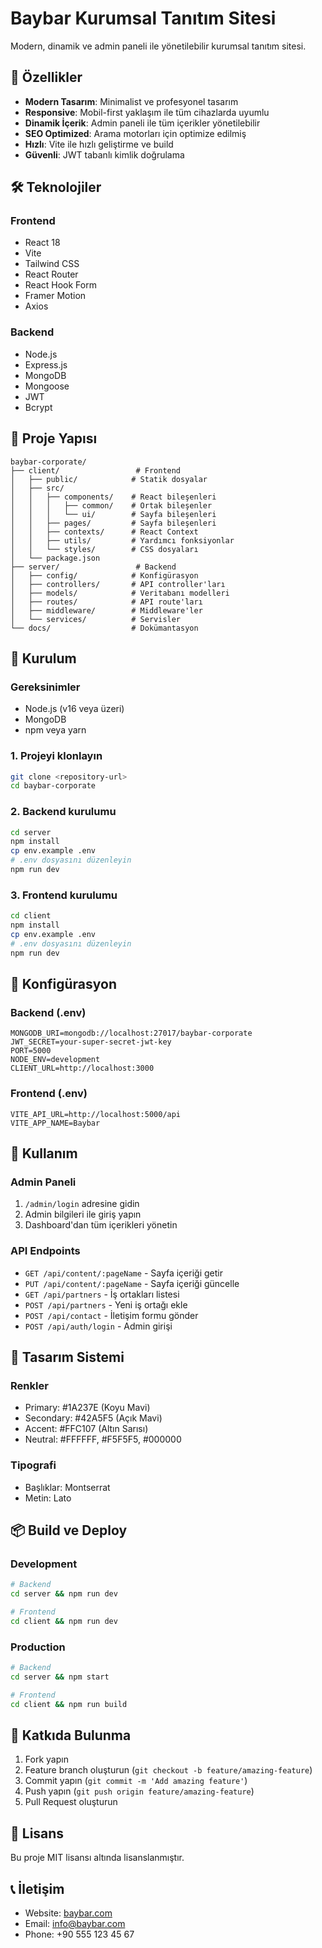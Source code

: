 # Baybar Kurumsal Tanıtım Sitesi

Modern, dinamik ve admin paneli ile yönetilebilir kurumsal tanıtım sitesi.

## 🚀 Özellikler

- **Modern Tasarım**: Minimalist ve profesyonel tasarım
- **Responsive**: Mobil-first yaklaşım ile tüm cihazlarda uyumlu
- **Dinamik İçerik**: Admin paneli ile tüm içerikler yönetilebilir
- **SEO Optimized**: Arama motorları için optimize edilmiş
- **Hızlı**: Vite ile hızlı geliştirme ve build
- **Güvenli**: JWT tabanlı kimlik doğrulama

## 🛠️ Teknolojiler

### Frontend
- React 18
- Vite
- Tailwind CSS
- React Router
- React Hook Form
- Framer Motion
- Axios

### Backend
- Node.js
- Express.js
- MongoDB
- Mongoose
- JWT
- Bcrypt

## 📁 Proje Yapısı

```
baybar-corporate/
├── client/                 # Frontend
│   ├── public/            # Statik dosyalar
│   ├── src/
│   │   ├── components/    # React bileşenleri
│   │   │   ├── common/    # Ortak bileşenler
│   │   │   └── ui/        # Sayfa bileşenleri
│   │   ├── pages/         # Sayfa bileşenleri
│   │   ├── contexts/      # React Context
│   │   ├── utils/         # Yardımcı fonksiyonlar
│   │   └── styles/        # CSS dosyaları
│   └── package.json
├── server/                 # Backend
│   ├── config/            # Konfigürasyon
│   ├── controllers/       # API controller'ları
│   ├── models/            # Veritabanı modelleri
│   ├── routes/            # API route'ları
│   ├── middleware/        # Middleware'ler
│   └── services/          # Servisler
└── docs/                  # Dokümantasyon
```

## 🚀 Kurulum

### Gereksinimler
- Node.js (v16 veya üzeri)
- MongoDB
- npm veya yarn

### 1. Projeyi klonlayın
```bash
git clone <repository-url>
cd baybar-corporate
```

### 2. Backend kurulumu
```bash
cd server
npm install
cp env.example .env
# .env dosyasını düzenleyin
npm run dev
```

### 3. Frontend kurulumu
```bash
cd client
npm install
cp env.example .env
# .env dosyasını düzenleyin
npm run dev
```

## 🔧 Konfigürasyon

### Backend (.env)
```env
MONGODB_URI=mongodb://localhost:27017/baybar-corporate
JWT_SECRET=your-super-secret-jwt-key
PORT=5000
NODE_ENV=development
CLIENT_URL=http://localhost:3000
```

### Frontend (.env)
```env
VITE_API_URL=http://localhost:5000/api
VITE_APP_NAME=Baybar
```

## 📱 Kullanım

### Admin Paneli
1. `/admin/login` adresine gidin
2. Admin bilgileri ile giriş yapın
3. Dashboard'dan tüm içerikleri yönetin

### API Endpoints
- `GET /api/content/:pageName` - Sayfa içeriği getir
- `PUT /api/content/:pageName` - Sayfa içeriği güncelle
- `GET /api/partners` - İş ortakları listesi
- `POST /api/partners` - Yeni iş ortağı ekle
- `POST /api/contact` - İletişim formu gönder
- `POST /api/auth/login` - Admin girişi

## 🎨 Tasarım Sistemi

### Renkler
- Primary: #1A237E (Koyu Mavi)
- Secondary: #42A5F5 (Açık Mavi)
- Accent: #FFC107 (Altın Sarısı)
- Neutral: #FFFFFF, #F5F5F5, #000000

### Tipografi
- Başlıklar: Montserrat
- Metin: Lato

## 📦 Build ve Deploy

### Development
```bash
# Backend
cd server && npm run dev

# Frontend
cd client && npm run dev
```

### Production
```bash
# Backend
cd server && npm start

# Frontend
cd client && npm run build
```

## 🤝 Katkıda Bulunma

1. Fork yapın
2. Feature branch oluşturun (`git checkout -b feature/amazing-feature`)
3. Commit yapın (`git commit -m 'Add amazing feature'`)
4. Push yapın (`git push origin feature/amazing-feature`)
5. Pull Request oluşturun

## 📄 Lisans

Bu proje MIT lisansı altında lisanslanmıştır.

## 📞 İletişim

- Website: [baybar.com](https://baybar.com)
- Email: info@baybar.com
- Phone: +90 555 123 45 67